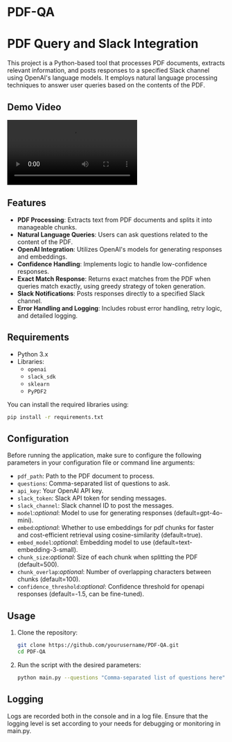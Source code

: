 # PDF-QA


# PDF Query and Slack Integration

This project is a Python-based tool that processes PDF documents, extracts relevant information, and posts responses to a specified Slack channel using OpenAI's language models. It employs natural language processing techniques to answer user queries based on the contents of the PDF.

## Demo Video

![Demo Video](media/PDF-QA-v1.mp4)

## Features

- **PDF Processing**: Extracts text from PDF documents and splits it into manageable chunks.
- **Natural Language Queries**: Users can ask questions related to the content of the PDF.
- **OpenAI Integration**: Utilizes OpenAI's models for generating responses and embeddings.
- **Confidence Handling**: Implements logic to handle low-confidence responses.
- **Exact Match Response**: Returns exact matches from the PDF when queries match exactly, using greedy strategy of token generation.
- **Slack Notifications**: Posts responses directly to a specified Slack channel.
- **Error Handling and Logging**: Includes robust error handling, retry logic, and detailed logging.

## Requirements

- Python 3.x
- Libraries:
  - `openai`
  - `slack_sdk`
  - `sklearn`
  - `PyPDF2`
  
You can install the required libraries using:

```bash
pip install -r requirements.txt
```

## Configuration

Before running the application, make sure to configure the following parameters in your configuration file or command line arguments:

- `pdf_path`: Path to the PDF document to process.
- `questions`: Comma-separated list of questions to ask.
- `api_key`: Your OpenAI API key.
- `slack_token`: Slack API token for sending messages.
- `slack_channel`: Slack channel ID to post the messages.
- `model`:_optional_: Model to use for generating responses (default=gpt-4o-mini).
- `embed`:_optional_: Whether to use embeddings for pdf chunks for faster and cost-efficient retrieval using cosine-similarity (default=true).
- `embed_model`:_optional_: Embedding model to use (default=text-embedding-3-small).
- `chunk_size`:_optional_: Size of each chunk when splitting the PDF (default=500).
- `chunk_overlap`:_optional_: Number of overlapping characters between chunks (default=100).
- `confidence_threshold`:_optional_: Confidence threshold for openapi responses (default=-1.5, can be fine-tuned).

## Usage

1. Clone the repository:

   ```bash
   git clone https://github.com/yourusername/PDF-QA.git
   cd PDF-QA
   ```

2. Run the script with the desired parameters:

   ```bash
   python main.py --questions "Comma-separated list of questions here" --pdf_path "path/to/pdf"
   ```

## Logging

Logs are recorded both in the console and in a log file. Ensure that the logging level is set according to your needs for debugging or monitoring in main.py.
